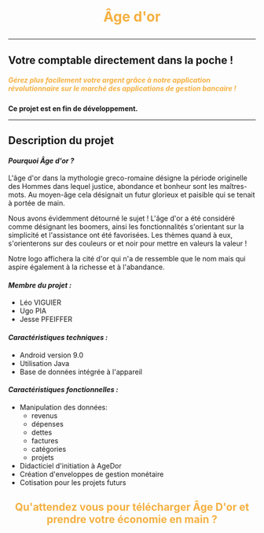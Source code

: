 
# <font color=#F5B041> <p style="text-align: center;"> Âge d'or <p>

</font>

---

## Votre comptable directement dans la poche !

##### <font color=#F5B041> Gérez plus facilement votre argent grâce à notre application révolutionnaire sur le marché des applications de gestion bancaire !

</font>

**Ce projet est en fin de développement.**

---

## Description du projet

#### *Pourquoi Âge d'or ?*

L'âge d'or dans la mythologie greco-romaine désigne la période originelle des Hommes dans lequel justice, abondance et bonheur sont les maîtres-mots. Au moyen-âge cela désignait un futur glorieux et paisible qui se tenait à portée de main.

Nous avons évidemment détourné le sujet !
L'âge d'or a été considéré comme désignant les boomers, ainsi les fonctionnalités s'orientant sur la simplicité et l'assistance ont été favorisées. Les thèmes quand à eux, s'orienterons sur des couleurs or et noir pour mettre en valeurs la valeur !

Notre logo affichera la cité d'or qui n'a de ressemble que le nom mais qui aspire également à la richesse et à l'abandance.

#### *Membre du projet :*

* Léo VIGUIER
* Ugo PIA
* Jesse PFEIFFER

#### *Caractéristiques techniques :*

* Android version 9.0
* Utilisation Java
* Base de données intégrée à l'appareil

#### *Caractéristiques fonctionnelles :*

* Manipulation des données:
  * revenus
  * dépenses
  * dettes
  * factures
  * catégories
  * projets
* Didacticiel d'initiation à AgeDor
* Création d'enveloppes de gestion monétaire
* Cotisation pour les projets futurs

## <font color=#F5B041> <p style="text-align: center;"> Qu'attendez vous pour télécharger Âge D'or et prendre votre économie en main ?
</font> <p>
